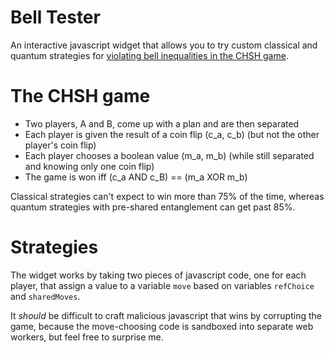 Bell Tester
===========

An interactive javascript widget that allows you to try custom classical and quantum strategies for [violating bell inequalities in the CHSH game](https://en.wikipedia.org/wiki/CHSH_inequality).

# The CHSH game

- Two players, A and B, come up with a plan and are then separated
- Each player is given the result of a coin flip (c_a, c_b) (but not the other player's coin flip)
- Each player chooses a boolean value (m_a, m_b) (while still separated and knowing only one coin flip)
- The game is won iff (c_a AND c_B) == (m_a XOR m_b)

Classical strategies can't expect to win more than 75% of the time, whereas quantum strategies with pre-shared entanglement can get past 85%.

# Strategies

The widget works by taking two pieces of javascript code, one for each player, that assign a value to a variable `move` based on variables `refChoice` and `sharedMoves`.

It *should* be difficult to craft malicious javascript that wins by corrupting the game, because the move-choosing code is sandboxed into separate web workers, but feel free to surprise me.

